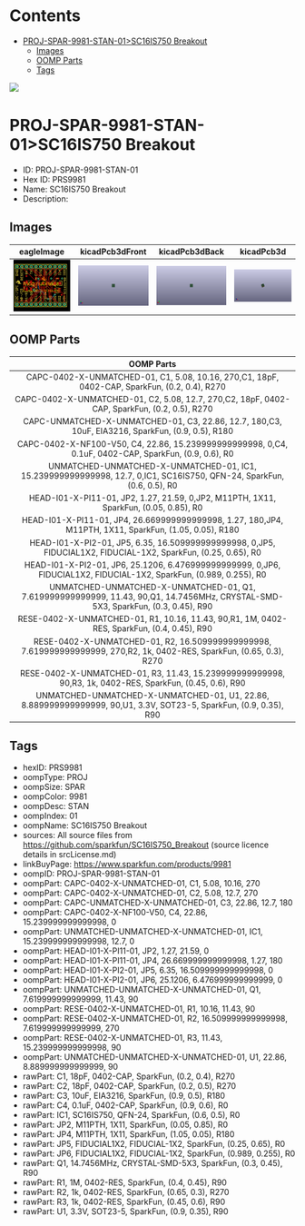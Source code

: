 



Contents
========

* [PROJ-SPAR-9981-STAN-01>SC16IS750 Breakout](#proj-spar-9981-stan-01sc16is750-breakout)
	* [Images](#images)
	* [OOMP Parts](#oomp-parts)
	* [Tags](#tags)
  
![][im]
# PROJ-SPAR-9981-STAN-01>SC16IS750 Breakout

- ID: PROJ-SPAR-9981-STAN-01
- Hex ID: PRS9981
- Name: SC16IS750 Breakout
- Description: 

## Images
  
  

|eagleImage|kicadPcb3dFront|kicadPcb3dBack|kicadPcb3d|
| :---: | :---: | :---: | :---: |
|[![eagleImage](eagleImage_140.png)](eagleImage_600.png)|[![kicadPcb3dFront](kicadPcb3dFront_140.png)](kicadPcb3dFront_600.png)|[![kicadPcb3dBack](kicadPcb3dBack_140.png)](kicadPcb3dBack_600.png)|[![kicadPcb3d](kicadPcb3d_140.png)](kicadPcb3d_600.png)|

## OOMP Parts
  

|OOMP Parts|
| :---: |
|CAPC-0402-X-UNMATCHED-01, C1, 5.08, 10.16, 270,C1, 18pF, 0402-CAP, SparkFun, (0.2, 0.4), R270|
|CAPC-0402-X-UNMATCHED-01, C2, 5.08, 12.7, 270,C2, 18pF, 0402-CAP, SparkFun, (0.2, 0.5), R270|
|CAPC-UNMATCHED-X-UNMATCHED-01, C3, 22.86, 12.7, 180,C3, 10uF, EIA3216, SparkFun, (0.9, 0.5), R180|
|CAPC-0402-X-NF100-V50, C4, 22.86, 15.239999999999998, 0,C4, 0.1uF, 0402-CAP, SparkFun, (0.9, 0.6), R0|
|UNMATCHED-UNMATCHED-X-UNMATCHED-01, IC1, 15.239999999999998, 12.7, 0,IC1, SC16IS750, QFN-24, SparkFun, (0.6, 0.5), R0|
|HEAD-I01-X-PI11-01, JP2, 1.27, 21.59, 0,JP2, M11PTH, 1X11, SparkFun, (0.05, 0.85), R0|
|HEAD-I01-X-PI11-01, JP4, 26.669999999999998, 1.27, 180,JP4, M11PTH, 1X11, SparkFun, (1.05, 0.05), R180|
|HEAD-I01-X-PI2-01, JP5, 6.35, 16.509999999999998, 0,JP5, FIDUCIAL1X2, FIDUCIAL-1X2, SparkFun, (0.25, 0.65), R0|
|HEAD-I01-X-PI2-01, JP6, 25.1206, 6.476999999999999, 0,JP6, FIDUCIAL1X2, FIDUCIAL-1X2, SparkFun, (0.989, 0.255), R0|
|UNMATCHED-UNMATCHED-X-UNMATCHED-01, Q1, 7.619999999999999, 11.43, 90,Q1, 14.7456MHz, CRYSTAL-SMD-5X3, SparkFun, (0.3, 0.45), R90|
|RESE-0402-X-UNMATCHED-01, R1, 10.16, 11.43, 90,R1, 1M, 0402-RES, SparkFun, (0.4, 0.45), R90|
|RESE-0402-X-UNMATCHED-01, R2, 16.509999999999998, 7.619999999999999, 270,R2, 1k, 0402-RES, SparkFun, (0.65, 0.3), R270|
|RESE-0402-X-UNMATCHED-01, R3, 11.43, 15.239999999999998, 90,R3, 1k, 0402-RES, SparkFun, (0.45, 0.6), R90|
|UNMATCHED-UNMATCHED-X-UNMATCHED-01, U1, 22.86, 8.889999999999999, 90,U1, 3.3V, SOT23-5, SparkFun, (0.9, 0.35), R90|

## Tags

- hexID: PRS9981
- oompType: PROJ
- oompSize: SPAR
- oompColor: 9981
- oompDesc: STAN
- oompIndex: 01
- oompName: SC16IS750 Breakout
- sources: All source files from https://github.com/sparkfun/SC16IS750_Breakout (source licence details in srcLicense.md)
- linkBuyPage: https://www.sparkfun.com/products/9981
- oompID: PROJ-SPAR-9981-STAN-01
- oompPart: CAPC-0402-X-UNMATCHED-01, C1, 5.08, 10.16, 270
- oompPart: CAPC-0402-X-UNMATCHED-01, C2, 5.08, 12.7, 270
- oompPart: CAPC-UNMATCHED-X-UNMATCHED-01, C3, 22.86, 12.7, 180
- oompPart: CAPC-0402-X-NF100-V50, C4, 22.86, 15.239999999999998, 0
- oompPart: UNMATCHED-UNMATCHED-X-UNMATCHED-01, IC1, 15.239999999999998, 12.7, 0
- oompPart: HEAD-I01-X-PI11-01, JP2, 1.27, 21.59, 0
- oompPart: HEAD-I01-X-PI11-01, JP4, 26.669999999999998, 1.27, 180
- oompPart: HEAD-I01-X-PI2-01, JP5, 6.35, 16.509999999999998, 0
- oompPart: HEAD-I01-X-PI2-01, JP6, 25.1206, 6.476999999999999, 0
- oompPart: UNMATCHED-UNMATCHED-X-UNMATCHED-01, Q1, 7.619999999999999, 11.43, 90
- oompPart: RESE-0402-X-UNMATCHED-01, R1, 10.16, 11.43, 90
- oompPart: RESE-0402-X-UNMATCHED-01, R2, 16.509999999999998, 7.619999999999999, 270
- oompPart: RESE-0402-X-UNMATCHED-01, R3, 11.43, 15.239999999999998, 90
- oompPart: UNMATCHED-UNMATCHED-X-UNMATCHED-01, U1, 22.86, 8.889999999999999, 90
- rawPart: C1, 18pF, 0402-CAP, SparkFun, (0.2, 0.4), R270
- rawPart: C2, 18pF, 0402-CAP, SparkFun, (0.2, 0.5), R270
- rawPart: C3, 10uF, EIA3216, SparkFun, (0.9, 0.5), R180
- rawPart: C4, 0.1uF, 0402-CAP, SparkFun, (0.9, 0.6), R0
- rawPart: IC1, SC16IS750, QFN-24, SparkFun, (0.6, 0.5), R0
- rawPart: JP2, M11PTH, 1X11, SparkFun, (0.05, 0.85), R0
- rawPart: JP4, M11PTH, 1X11, SparkFun, (1.05, 0.05), R180
- rawPart: JP5, FIDUCIAL1X2, FIDUCIAL-1X2, SparkFun, (0.25, 0.65), R0
- rawPart: JP6, FIDUCIAL1X2, FIDUCIAL-1X2, SparkFun, (0.989, 0.255), R0
- rawPart: Q1, 14.7456MHz, CRYSTAL-SMD-5X3, SparkFun, (0.3, 0.45), R90
- rawPart: R1, 1M, 0402-RES, SparkFun, (0.4, 0.45), R90
- rawPart: R2, 1k, 0402-RES, SparkFun, (0.65, 0.3), R270
- rawPart: R3, 1k, 0402-RES, SparkFun, (0.45, 0.6), R90
- rawPart: U1, 3.3V, SOT23-5, SparkFun, (0.9, 0.35), R90



[im]: kicadPcb3d_450.png
